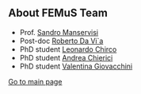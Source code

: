 ## About FEMuS Team

* Prof. [Sandro Manservisi](https://www.unibo.it/sitoweb/sandro.manservisi/en)
* Post-doc [Roberto Da Vi\`a](https://www.unibo.it/sitoweb/roberto.davia2/en)
* PhD student [Leonardo Chirco](https://www.unibo.it/sitoweb/leonardo.chirco2/en)
* PhD student [Andrea Chierici](https://www.unibo.it/sitoweb/andrea.chierici4/cv-en)
* PhD student [Valentina Giovacchini](https://www.unibo.it/sitoweb/valentin.giovacchin2)


<a href={{https://femusplatform.github.io/FemusTeam/}} class="button">Go to main page</a>
